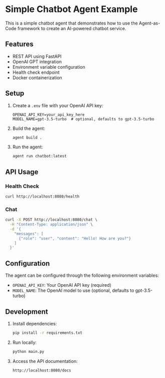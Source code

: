 # Simple Chatbot Agent Example

This is a simple chatbot agent that demonstrates how to use the Agent-as-Code framework to create an AI-powered chatbot service.

## Features

- REST API using FastAPI
- OpenAI GPT integration
- Environment variable configuration
- Health check endpoint
- Docker containerization

## Setup

1. Create a `.env` file with your OpenAI API key:
   ```
   OPENAI_API_KEY=your_api_key_here
   MODEL_NAME=gpt-3.5-turbo  # optional, defaults to gpt-3.5-turbo
   ```

2. Build the agent:
   ```bash
   agent build .
   ```

3. Run the agent:
   ```bash
   agent run chatbot:latest
   ```

## API Usage

### Health Check
```bash
curl http://localhost:8080/health
```

### Chat
```bash
curl -X POST http://localhost:8080/chat \
  -H "Content-Type: application/json" \
  -d '{
    "messages": [
      {"role": "user", "content": "Hello! How are you?"}
    ]
  }'
```

## Configuration

The agent can be configured through the following environment variables:
- `OPENAI_API_KEY`: Your OpenAI API key (required)
- `MODEL_NAME`: The OpenAI model to use (optional, defaults to gpt-3.5-turbo)

## Development

1. Install dependencies:
   ```bash
   pip install -r requirements.txt
   ```

2. Run locally:
   ```bash
   python main.py
   ```

3. Access the API documentation:
   ```
   http://localhost:8080/docs
   ```
